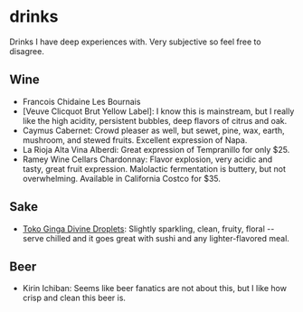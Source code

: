 # drinks

Drinks I have deep experiences with. Very subjective so feel free to disagree.

## Wine

- Francois Chidaine Les Bournais
- [Veuve Clicquot Brut Yellow Label]: I know this is mainstream, but I really like the high acidity, persistent bubbles, deep flavors of citrus and oak.
- Caymus Cabernet: Crowd pleaser as well, but sewet, pine, wax, earth, mushroom, and stewed fruits. Excellent expression of Napa.
- La Rioja Alta Vina Alberdi: Great expression of Tempranillo for only $25.
- Ramey Wine Cellars Chardonnay: Flavor explosion, very acidic and tasty, great fruit expression. Malolactic fermentation is buttery, but not overwhelming. Available in California Costco for $35.

## Sake

- [Toko Ginga Divine Droplets](https://www.vineconnections.com/japanese-sake/grades/junmai-daiginjo-daiginjo/divine-droplets/): Slightly sparkling, clean, fruity, floral -- serve chilled and it goes great with sushi and any lighter-flavored meal.

## Beer

- Kirin Ichiban: Seems like beer fanatics are not about this, but I like how crisp and clean this beer is.
